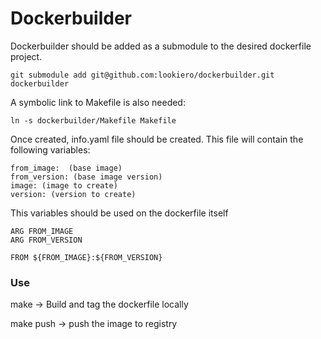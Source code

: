 # Dockerbuilder

Dockerbuilder should be added as a submodule to the desired dockerfile project. 


```
git submodule add git@github.com:lookiero/dockerbuilder.git dockerbuilder
```
A symbolic link to Makefile is also needed: 
```
ln -s dockerbuilder/Makefile Makefile
```

Once created, info.yaml file should be created. This file will contain the following variables: 

```
from_image:  (base image)
from_version: (base image version)
image: (image to create)
version: (version to create)
``` 
This variables should be used on the dockerfile itself
```
ARG FROM_IMAGE
ARG FROM_VERSION

FROM ${FROM_IMAGE}:${FROM_VERSION} 
```


### Use
make -> Build and tag the dockerfile locally

make push -> push the image to registry

